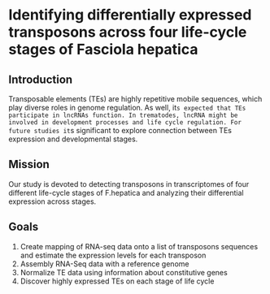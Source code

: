# Identifying differentially expressed transposons across four life-cycle stages of Fasciola hepatica
## Introduction
Transposable elements (TEs) are highly repetitive mobile sequences, which play diverse roles in genome regulation. As well, it`s expected that TEs participate in lncRNAs function. In trematodes, lncRNA might be involved in development processes and life cycle regulation. For future studies it`s significant to explore connection between TEs expression and developmental stages.

## Mission
Our study is devoted to detecting transposons in transcriptomes of four different life-cycle stages of F.hepatica and analyzing their differential expression across stages.

## Goals
1. Create mapping of RNA-seq data onto a list of transposons sequences and estimate the expression levels for each transposon
2. Assembly RNA-Seq data with a reference genome
3. Normalize TE data using information about constitutive genes
4. Discover highly expressed TEs on each stage of life cycle



